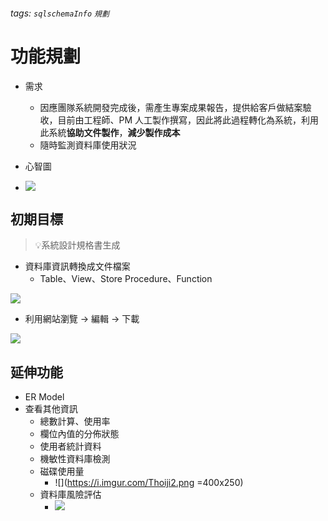 ###### tags: `sqlschemaInfo` `規劃`
# 功能規劃
- 需求
    - 因應團隊系統開發完成後，需產生專案成果報告，提供給客戶做結案驗收，目前由工程師、PM 人工製作撰寫，因此將此過程轉化為系統，利用此系統**協助文件製作**，**減少製作成本**
    - 隨時監測資料庫使用狀況
- 心智圖

- ![](https://i.imgur.com/SLKiOIZ.png)

## 初期目標
> :bulb:系統設計規格書生成

- 資料庫資訊轉換成文件檔案
    - Table、View、Store Procedure、Function

![](https://i.imgur.com/9NhC6s3.png)

- 利用網站瀏覽 → 編輯 → 下載

![](https://i.imgur.com/HvHhHde.png)

## 延伸功能
- ER Model
- 查看其他資訊
    - 總數計算、使用率
    - 欄位內值的分佈狀態
    - 使用者統計資料
    - 機敏性資料庫檢測
    - 磁碟使用量
        - ![](https://i.imgur.com/Thoiji2.png =400x250)
    - 資料庫風險評估
        - ![](https://i.imgur.com/JtQLtJP.jpg)
